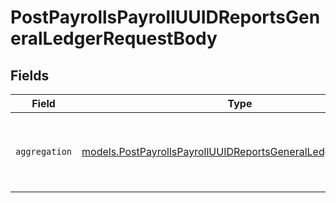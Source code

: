 # PostPayrollsPayrollUUIDReportsGeneralLedgerRequestBody


## Fields

| Field                                                                                                                                | Type                                                                                                                                 | Required                                                                                                                             | Description                                                                                                                          |
| ------------------------------------------------------------------------------------------------------------------------------------ | ------------------------------------------------------------------------------------------------------------------------------------ | ------------------------------------------------------------------------------------------------------------------------------------ | ------------------------------------------------------------------------------------------------------------------------------------ |
| `aggregation`                                                                                                                        | [models.PostPayrollsPayrollUUIDReportsGeneralLedgerAggregation](../models/postpayrollspayrolluuidreportsgeneralledgeraggregation.md) | :heavy_check_mark:                                                                                                                   | The breakdown of the report. Use 'default' for no split.                                                                             |
